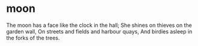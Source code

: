 # moon
The moon has a face like the clock in the hall; She shines on thieves on the garden wall, On streets and fields and harbour quays, And birdies asleep in the forks of the trees.
